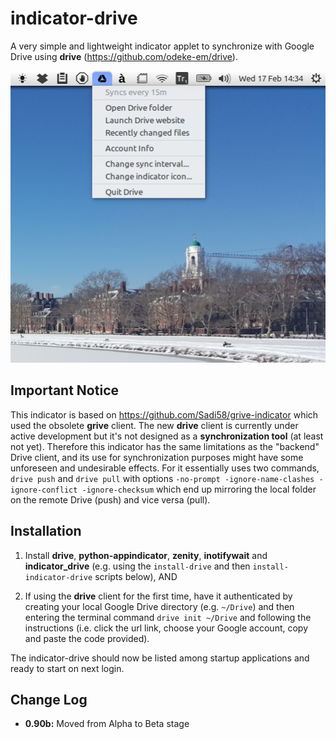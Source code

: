 indicator-drive
===============

A very simple and lightweight indicator applet to synchronize with Google Drive using **drive** (https://github.com/odeke-em/drive).

![screenshot](indicator-drive-screenshot.png)

Important Notice
----------------------

This indicator is based on https://github.com/Sadi58/grive-indicator which used the obsolete **grive** client. The new **drive** client is currently under active development but it's not designed as a **synchronization tool** (at least not yet). Therefore this indicator has the same limitations as the "backend" Drive client, and its use for synchronization purposes might have some unforeseen and undesirable effects. For it essentially uses two commands, `drive push` and `drive pull` with options `-no-prompt -ignore-name-clashes -ignore-conflict -ignore-checksum` which end up mirroring the local folder on the remote Drive (push) and vice versa (pull).

Installation
----------------------

1. Install **drive**, **python-appindicator**, **zenity**, **inotifywait** and **indicator_drive** (e.g. using the `install-drive` and then `install-indicator-drive` scripts below), AND

2. If using the **drive** client for the first time, have it authenticated by creating your local Google Drive directory (e.g. `~/Drive`) and then entering the terminal command `drive init ~/Drive` and following the instructions (i.e. click the url link, choose your Google account, copy and paste the code provided).

The indicator-drive should now be listed among startup applications and ready to start on next login.

Change Log
----------------------

- **0.90b:** Moved from Alpha to Beta stage
